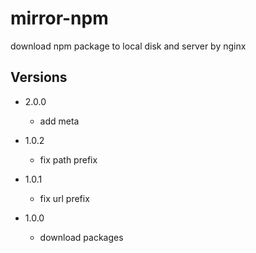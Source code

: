 # mirror-npm

download npm package to local disk and server by nginx

## Versions

- 2.0.0 
  - add meta
- 1.0.2
  - fix path prefix

- 1.0.1
  - fix url prefix

- 1.0.0 
  - download packages

